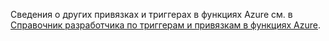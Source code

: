 Сведения о других привязках и триггерах в функциях Azure см. в [Справочник разработчика по триггерам и привязкам в функциях Azure](../articles/azure-functions/functions-triggers-bindings.md).

